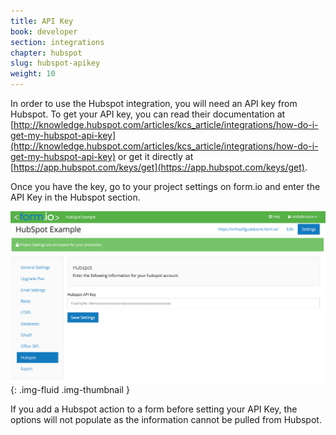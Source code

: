 ```yaml
---
title: API Key
book: developer
section: integrations
chapter: hubspot
slug: hubspot-apikey
weight: 10
---
```

In order to use the Hubspot integration, you will need an API key from Hubspot. To get your API key, you can read their documentation at [http://knowledge.hubspot.com/articles/kcs_article/integrations/how-do-i-get-my-hubspot-api-key](http://knowledge.hubspot.com/articles/kcs_article/integrations/how-do-i-get-my-hubspot-api-key) or get it directly at [https://app.hubspot.com/keys/get](https://app.hubspot.com/keys/get).

Once you have the key, go to your project settings on form.io and enter the API Key in the Hubspot section.

![](/assets/img/hubspot/hubspot-apikey.png){: .img-fluid .img-thumbnail }

If you add a Hubspot action to a form before setting your API Key, the options will not populate as the information cannot be pulled from Hubspot.
